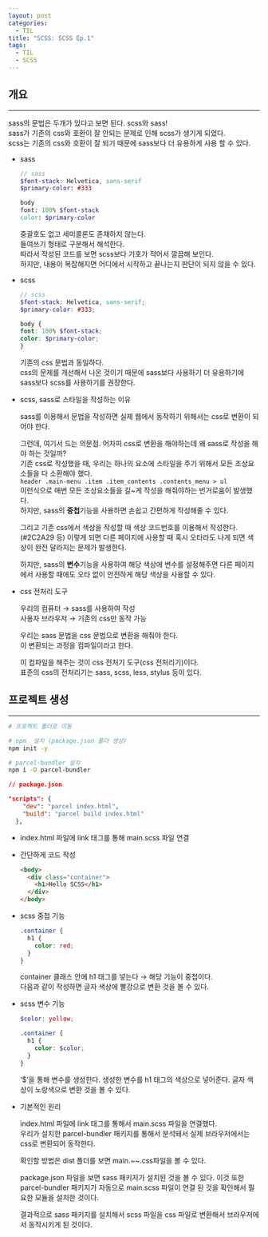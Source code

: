 ```yaml
---
layout: post
categories:
  - TIL
title: "SCSS: SCSS Ep.1"
tags:
  - TIL
  - SCSS
---
```

## __개요__
---

sass의 문법은 두개가 있다고 보면 된다. scss와 sass!  
sass가 기존의 css와 호환이 잘 안되는 문제로 인해 scss가 생기게 되었다.  
scss는 기존의 css와 호환이 잘 되기 때문에 sass보다 더 유용하게 사용 할 수 있다.

- sass
    
  ```scss
  // sass
  $font-stack: Helvetica, sans-serif
  $primary-color: #333
  
  body
  font: 100% $font-stack
  color: $primary-color
  ```
  중괄호도 없고 세미콜론도 존재하지 않는다.  
  들여쓰기 형태로 구분해서 해석한다.  
  따라서 작성된 코드를 보면 scss보다 기호가 적어서 깔끔해 보인다.  
  하지만, 내용이 복잡해지면 어디에서 시작하고 끝나는지 판단이 되지 않을 수 있다.
    
- scss
    
  ```scss
  // scss
  $font-stack: Helvetica, sans-serif;
  $primary-color: #333;
  
  body {
  font: 100% $font-stack;
  color: $primary-color;
  }
  ```
  기존의 css 문법과 동일하다.  
  css의 문제를 개선해서 나온 것이기 때문에 sass보다 사용하기 더 유용하기에 sass보다 scss를 사용하기를 권장한다.
    
- scss, sass로 스타일을 작성하는 이유
    
  sass를 이용해서 문법을 작성하면 실제 웹에서 동작하기 위해서는 css로 변환이 되어야 한다.
  
  그런데, 여기서 드는 의문점. 어차피 css로 변환을 해야하는데 왜 sass로 작성을 해야 하는 것일까?  
  기존 css로 작성했을 때, 우리는 하나의 요소에 스타일을 주기 위해서 모든 조상요소들을 다 소환해야 했다.  
  `header .main-menu .item .item_contents .contents_menu > ul`  
  이런식으로 매번 모든 조상요소들을 길~게 작성을 해줘야하는 번거로움이 발생했다.  
  하지만, sass의 **중첩**기능을 사용하면 손쉽고 간편하게 작성해줄 수 있다.
  
  그리고 기존 css에서 색상을 작성할 때 색상 코드번호를 이용해서 작성한다.(#2C2A29 등) 이렇게 되면 다른 페이지에 사용할 때 혹시 오타라도 나게 되면 색상이 완전 달라지는 문제가 발생한다.
  
  하지만, sass의 **변수**기능을 사용하여 해당 색상에 변수를 설정해주면 다른 페이지에서 사용할 때에도 오타 없이 안전하게 해당 색상을 사용할 수 있다.
  
- css 전처리 도구
  
  우리의 컴퓨터 → sass를 사용하여 작성  
  사용자 브라우저 → 기존의 css만 동작 가능
  
  우리는 sass 문법을 css 문법으로 변환을 해줘야 한다.  
  이 변환되는 과정을 컴파일이라고 한다.
  
  이 컴파일을 해주는 것이 css 전처기 도구(css 전처리기)이다.  
  표준의 css의 전처리기는 sass, scss, less, stylus 등이 있다.

## __프로젝트 생성__
---

```bash
# 프로젝트 폴더로 이동

# npm  설치 (package.json 폴더 생성)
npm init -y

# parcel-bundler 설치
npm i -D parcel-bundler
```

```json
// package.json

"scripts": {
    "dev": "parcel index.html",
    "build": "parcel build index.html"
  },
```

- index.html 파일에 link 태그를 통해 main.scss 파일 연결
- 간단하게 코드 작성
  
  ```html
  <body>
    <div class="container">
      <h1>Hello SCSS</h1>
    </div>
  </body>
  ```
    
- scss 중첩 기능
  
  ```scss
  .container {
    h1 {
      color: red;
    }
  }
  ```
    
  container 클래스 안에 h1 태그를 넣는다 → 해당 기능이 중첩이다.  
  다음과 같이 작성하면 글자 색상에 빨강으로 변환 것을 볼 수 있다.
    
- scss 변수 기능
  
  ```scss
  $color: yellow;
  
  .container {
    h1 {
      color: $color;
    }
  }
  ```
  
  ‘$’을 통해 변수를 생성한다. 생성한 변수를 h1 태그의 색상으로 넣어준다.
  글자 색상이 노랑색으로 변환 것을 볼 수 있다.
  
- 기본적인 원리
  
  index.html 파일에 link 태그를 통해서 main.scss 파일을 연결했다.  
  우리가 설치한 parcel-bundler 패키지를 통해서 분석돼서 실제 브라우저에서는 css로 변환되어 동작한다.
  
  확인할 방법은 dist 폴더를 보면 main.~~.css파일을 볼 수 있다.
  
  package.json 파일을 보면 sass 패키지가 설치된 것을 볼 수 있다. 이것 또한 parcel-bundler 패키지가 자동으로 main.scss 파일이 연결 된 것을 확인해서 필요한 모듈을 설치한 것이다.
  
  결과적으로 sass 패키지를 설치해서 scss 파일을 css 파일로 변환해서 브라우저에서 동작시키게 된 것이다.